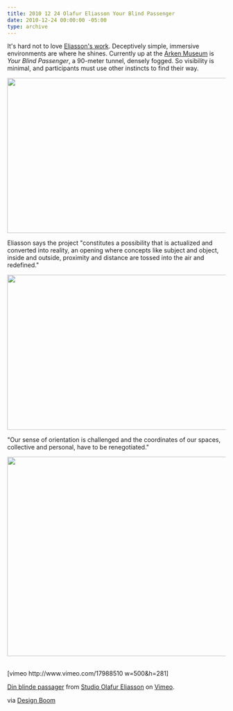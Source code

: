 ```yaml
---
title: 2010 12 24 Olafur Eliasson Your Blind Passenger
date: 2010-12-24 00:00:00 -05:00
type: archive
---
```


<p>It's hard not to love <a href="http://www.olafureliasson.net/">Eliasson's work</a>. Deceptively simple, immersive environments are where he shines. Currently up at the <a href="http://www.arken.dk/content/us">Arken Museum</a> is <em>Your Blind Passenger</em>, a 90-meter tunnel, densely fogged. So visibility is minimal, and participants must use other instincts to find their way.</p>
<p><a href="http://ablersite.files.wordpress.com/2010/12/yourblindpassenger02.jpg"><img class="alignnone size-full wp-image-4075" title="yourblindpassenger02" src="{{ site.baseurl }}/uploads/yourblindpassenger02.jpg" alt="" width="640" height="358" /></a></p>
<p>Eliasson says the project "constitutes a possibility that is actualized and converted into reality, an opening where concepts like subject and object, inside and outside, proximity and distance are tossed into the air and redefined."</p>
<p><a href="http://ablersite.files.wordpress.com/2010/12/yourblindpassenger03.jpg"><img class="alignnone size-full wp-image-4076" title="yourblindpassenger03" src="{{ site.baseurl }}/uploads/yourblindpassenger03.jpg" alt="" width="640" height="358" /></a></p>
<p>"Our sense of orientation is challenged and the coordinates of our spaces, collective and personal, have to be renegotiated."</p>
<p><a href="http://ablersite.files.wordpress.com/2010/12/yourblindpassenger04.jpg"><img class="alignnone size-full wp-image-4077" title="yourblindpassenger04" src="{{ site.baseurl }}/uploads/yourblindpassenger04.jpg" alt="" width="640" height="460" /></a></p>
<p>&nbsp;<br />
[vimeo http://www.vimeo.com/17988510 w=500&h=281]
<p><a href="http://vimeo.com/17988510">Din blinde passager</a> from <a href="http://vimeo.com/user3990392">Studio Olafur Eliasson</a> on <a href="http://vimeo.com">Vimeo</a>.</p>
<p>via <a href="http://www.designboom.com/weblog/cat/10/view/12642/olafur-eliasson-your-blind-passenger.html">Design Boom</a></p>
